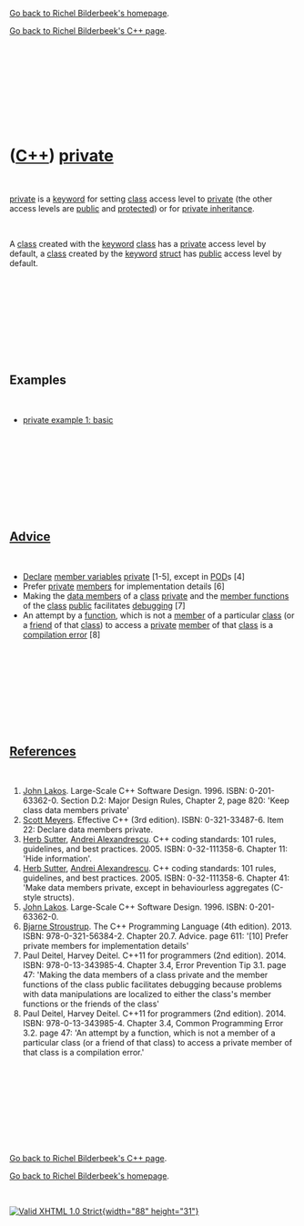 [Go back to Richel Bilderbeek's homepage](index.htm).

[Go back to Richel Bilderbeek's C++ page](Cpp.htm).

 

 

 

 

 

([C++](Cpp.htm)) [private](CppPrivate.htm)
==========================================

 

[private](CppPrivate.htm) is a [keyword](CppKeyword.htm) for setting
[class](CppClass.htm) access level to [private](CppPrivate.htm) (the
other access levels are [public](CppPublic.htm) and
[protected](CppProtected.htm)) or for [private
inheritance](CppPrivateInheritance.htm).

 

A [class](CppClass.htm) created with the [keyword](CppKeyword.htm)
[class](CppClass.htm) has a [private](CppPrivate.htm) access level by
default, a [class](CppClass.htm) created by the
[keyword](CppKeyword.htm) [struct](CppStruct.htm) has
[public](CppPublic.htm) access level by default.

 

 

 

 

 

Examples
--------

 

-   [private example 1: basic](CppPrivateExample1.htm)

 

 

 

 

 

[Advice](CppAdvice.htm)
-----------------------

 

-   [Declare](CppDeclaration.htm) [member
    variables](CppMemberVariable.htm) [private](CppPrivate.htm) \[1-5\],
    except in [POD](CppPod.htm)s \[4\]
-   Prefer [private](CppPrivate.htm) [members](CppMember.htm) for
    implementation details \[6\]
-   Making the [data members](CppDataMember.htm) of a
    [class](CppClass.htm) [private](CppPrivate.htm) and the [member
    functions](CppMemberFunction.htm) of the [class](CppClass.htm)
    [public](CppPublic.htm) facilitates [debugging](CppDebug.htm) \[7\]
-   An attempt by a [function](CppFunction.htm), which is not a
    [member](CppMemberFunction.htm) of a particular
    [class](CppClass.htm) (or a [friend](CppFriend.htm) of that
    [class](CppClass.htm)) to access a [private](CppPrivate.htm)
    [member](CppDataMember.htm) of that [class](CppClass.htm) is a
    [compilation error](CppCompileError.htm) \[8\]

 

 

 

 

 

[References](CppReferences.htm)
-------------------------------

 

1.  [John Lakos](CppJohnLakos.htm). Large-Scale C++ Software Design.
    1996. ISBN: 0-201-63362-0. Section D.2: Major Design Rules, Chapter
    2, page 820: 'Keep class data members private'
2.  [Scott Meyers](CppScottMeyers.htm). Effective C++ (3rd edition).
    ISBN: 0-321-33487-6. Item 22: Declare data members private.
3.  [Herb Sutter](CppHerbSutter.htm), [Andrei
    Alexandrescu](CppAndreiAlexandrescu.htm). C++ coding standards: 101
    rules, guidelines, and best practices. 2005. ISBN: 0-32-111358-6.
    Chapter 11: 'Hide information'.
4.  [Herb Sutter](CppHerbSutter.htm), [Andrei
    Alexandrescu](CppAndreiAlexandrescu.htm). C++ coding standards: 101
    rules, guidelines, and best practices. 2005. ISBN: 0-32-111358-6.
    Chapter 41: 'Make data members private, except in behaviourless
    aggregates (C-style structs).
5.  [John Lakos](CppJohnLakos.htm). Large-Scale C++ Software Design.
    1996. ISBN: 0-201-63362-0.
6.  [Bjarne Stroustrup](CppBjarneStroustrup.htm). The C++ Programming
    Language (4th edition). 2013. ISBN: 978-0-321-56384-2. Chapter 20.7.
    Advice. page 611: '\[10\] Prefer private members for implementation
    details'
7.  Paul Deitel, Harvey Deitel. C++11 for programmers (2nd edition).
    2014. ISBN: 978-0-13-343985-4. Chapter 3.4, Error Prevention
    Tip 3.1. page 47: 'Making the data members of a class private and
    the member functions of the class public facilitates debugging
    because problems with data manipulations are localized to either the
    class's member functions or the friends of the class'
8.  Paul Deitel, Harvey Deitel. C++11 for programmers (2nd edition).
    2014. ISBN: 978-0-13-343985-4. Chapter 3.4, Common Programming
    Error 3.2. page 47: 'An attempt by a function, which is not a member
    of a particular class (or a friend of that class) to access a
    private member of that class is a compilation error.'

 

 

 

 

 

[Go back to Richel Bilderbeek's C++ page](Cpp.htm).

[Go back to Richel Bilderbeek's homepage](index.htm).

 

[![Valid XHTML 1.0 Strict](valid-xhtml10.png){width="88"
height="31"}](http://validator.w3.org/check?uri=referer)
